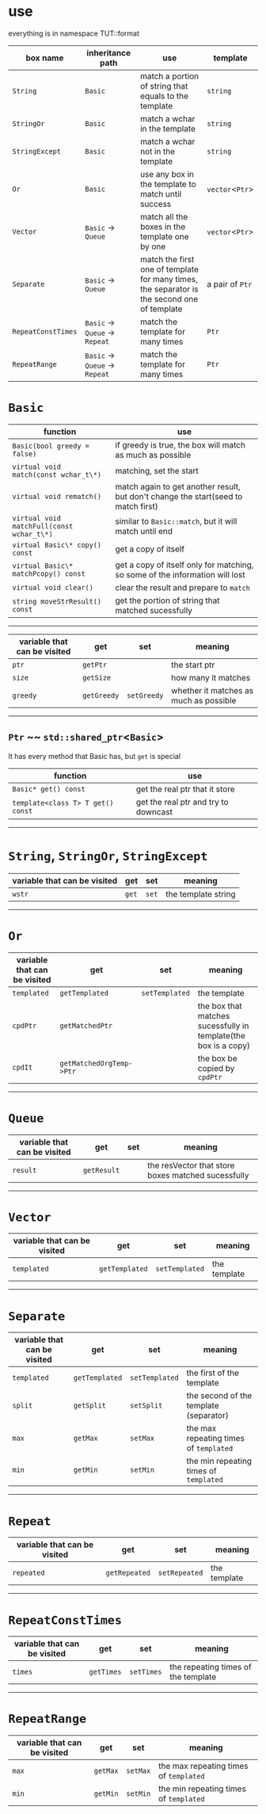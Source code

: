 # use
everything is in namespace TUT::format  

|box name|inheritance path|use|template
|---|---|---|---
|`String`|`Basic`|match a portion of string that equals to the template|`string`
|`StringOr`|`Basic`|match a wchar in the template|`string`
|`StringExcept`|`Basic`|match a wchar not in the template|`string`
|`Or`|`Basic`|use any box in the template to match until success|`vector`<`Ptr`>
|`Vector`|`Basic` -> `Queue`|match all the boxes in the template one by one|`vector`<`Ptr`>
|`Separate`|`Basic` -> `Queue`|match the first one of template for many times, the separator is the second one of template|a pair of `Ptr`
|`RepeatConstTimes`|`Basic` -> `Queue` -> `Repeat`|match the template for many times|`Ptr`
|`RepeatRange`|`Basic` -> `Queue` -> `Repeat`|match the template for many times|`Ptr`

# `Basic`
|function|use
|---|---
|`Basic(bool greedy = false)`|if greedy is true, the box will match as much as possible
|`virtual void match(const wchar_t\*)`|matching, set the start
|`virtual void rematch()`|match again to get another result, but don't change the start(seed to match first)
|`virtual void matchFull(const wchar_t\*)`|similar to `Basic::match`, but it will match until end
|`virtual Basic\* copy() const`|get a copy of itself
|`virtual Basic\* matchPcopy() const`|get a copy of itself only for matching, so some of the information will lost
|`virtual void clear()`|clear the result and prepare to `match`
|`string moveStrResult() const`|get the portion of string that matched sucessfully
-----
|variable that can be visited|get|set|meaning
|---|---|---|---
|`ptr`|`getPtr`||the start ptr
|`size`|`getSize`||how many it matches
|`greedy`|`getGreedy`|`setGreedy`|whether it matches as much as possible
-----

## `Ptr` ~~ `std::shared_ptr`<`Basic`>
It has every method that Basic has, but `get` is special  

|function|use
|---|---
|`Basic* get() const`|get the real ptr that it store
|`template<class T> T get() const`|get the real ptr and try to downcast
-----

# `String`, `StringOr`, `StringExcept`
|variable that can be visited|get|set|meaning
|---|---|---|---
|`wstr`|`get`|`set`|the template string
-----

# `Or`
|variable that can be visited|get|set|meaning
|---|---|---|---
|`templated`|`getTemplated`|`setTemplated`|the template
|`cpdPtr`|`getMatchedPtr`||the box that matches sucessfully in template(the box is a copy)
|`cpdIt`|`getMatchedOrgTemp->Ptr`||the box be copied by `cpdPtr`
-----

# `Queue`
|variable that can be visited|get|set|meaning
|---|---|---|---
|`result`|`getResult`||the resVector that store boxes matched sucessfully
-----

# `Vector`
|variable that can be visited|get|set|meaning
|---|---|---|---
|`templated`|`getTemplated`|`setTemplated`|the template
-----

# `Separate`
|variable that can be visited|get|set|meaning
|---|---|---|---
|`templated`|`getTemplated`|`setTemplated`|the first of the template
|`split`|`getSplit`|`setSplit`|the second of the template (separator)
|`max`|`getMax`|`setMax`|the max repeating times of `templated`
|`min`|`getMin`|`setMin`|the min repeating times of `templated`
-----

# `Repeat`
|variable that can be visited|get|set|meaning
|---|---|---|---
|`repeated`|`getRepeated`|`setRepeated`|the template
-----

# `RepeatConstTimes`
|variable that can be visited|get|set|meaning
|---|---|---|---
|`times`|`getTimes`|`setTimes`|the repeating times of the template
-----

# `RepeatRange`
|variable that can be visited|get|set|meaning
|---|---|---|---
|`max`|`getMax`|`setMax`|the max repeating times of `templated`
|`min`|`getMin`|`setMin`|the min repeating times of `templated`